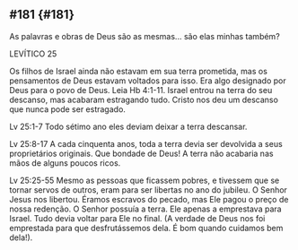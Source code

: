 ## #181 {#181}

As palavras e obras de Deus são as mesmas... são elas minhas também?

LEVÍTICO 25

Os filhos de Israel ainda não estavam em sua terra prometida, mas os pensamentos de Deus estavam voltados para isso. Era algo designado por Deus para o povo de Deus. Leia Hb 4:1-11\. Israel entrou na terra do seu descanso, mas acabaram estragando tudo. Cristo nos deu um descanso que nunca pode ser estragado.

Lv 25:1-7 Todo sétimo ano eles deviam deixar a terra descansar.

Lv 25:8-17 A cada cinquenta anos, toda a terra devia ser devolvida a seus proprietários originais. Que bondade de Deus! A terra não acabaria nas mãos de alguns poucos ricos.

Lv 25:25-55 Mesmo as pessoas que ficassem pobres, e tivessem que se tornar servos de outros, eram para ser libertas no ano do jubileu. O Senhor Jesus nos libertou. Éramos escravos do pecado, mas Ele pagou o preço de nossa redenção. O Senhor possuía a terra. Ele apenas a emprestava para Israel. Tudo devia voltar para Ele no final. (A verdade de Deus nos foi emprestada para que desfrutássemos dela. É bom quando cuidamos bem dela!).